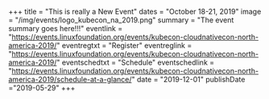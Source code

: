 +++
title = "This is really a New Event"
dates = "October 18-21, 2019"
image = "/img/events/logo_kubecon_na_2019.png"
summary = "The event summary goes here!!!"
eventlink = "https://events.linuxfoundation.org/events/kubecon-cloudnativecon-north-america-2019/"
eventregtxt = "Register"
eventreglink = "https://events.linuxfoundation.org/events/kubecon-cloudnativecon-north-america-2019/"
eventschedtxt = "Schedule"
eventschedlink = "https://events.linuxfoundation.org/events/kubecon-cloudnativecon-north-america-2019/schedule-at-a-glance/"
date = "2019-12-01"
publishDate ="2019-05-29"
+++

